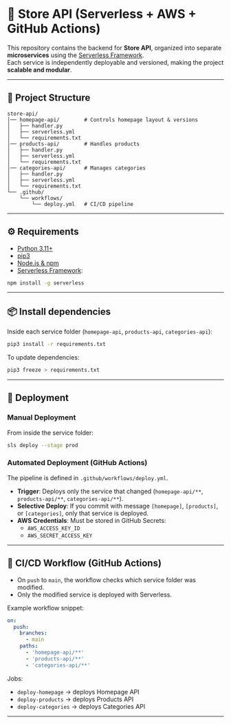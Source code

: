 # 🏬 Store API (Serverless + AWS + GitHub Actions)

This repository contains the backend for **Store API**, organized into separate **microservices** using the [Serverless Framework](https://www.serverless.com/).  
Each service is independently deployable and versioned, making the project **scalable and modular**.

---

## 📂 Project Structure

```
store-api/
│── homepage-api/        # Controls homepage layout & versions
│   ├── handler.py
│   ├── serverless.yml
│   └── requirements.txt
│── products-api/        # Handles products
│   ├── handler.py
│   ├── serverless.yml
│   └── requirements.txt
│── categories-api/      # Manages categories
│   ├── handler.py
│   ├── serverless.yml
│   └── requirements.txt
└── .github/
    └── workflows/
        └── deploy.yml   # CI/CD pipeline
```

---

## ⚙️ Requirements

- [Python 3.11+](https://www.python.org/downloads/)
- [pip3](https://pip.pypa.io/en/stable/installation/)
- [Node.js & npm](https://nodejs.org/en/)
- [Serverless Framework](https://www.serverless.com/framework/docs/getting-started/):

```bash
npm install -g serverless
```

---

## 📦 Install dependencies

Inside each service folder (`homepage-api`, `products-api`, `categories-api`):

```bash
pip3 install -r requirements.txt
```

To update dependencies:

```bash
pip3 freeze > requirements.txt
```

---

## 🚀 Deployment

### Manual Deployment
From inside the service folder:

```bash
sls deploy --stage prod
```

### Automated Deployment (GitHub Actions)

The pipeline is defined in `.github/workflows/deploy.yml`.

- **Trigger**: Deploys only the service that changed (`homepage-api/**`, `products-api/**`, `categories-api/**`).
- **Selective Deploy**: If you commit with message `[homepage]`, `[products]`, or `[categories]`, only that service is deployed.
- **AWS Credentials**: Must be stored in GitHub Secrets:
  - `AWS_ACCESS_KEY_ID`
  - `AWS_SECRET_ACCESS_KEY`

---

## 🔄 CI/CD Workflow (GitHub Actions)

- On `push` to `main`, the workflow checks which service folder was modified.
- Only the modified service is deployed with Serverless.

Example workflow snippet:

```yaml
on:
  push:
    branches:
      - main
    paths:
      - 'homepage-api/**'
      - 'products-api/**'
      - 'categories-api/**'
```

Jobs:
- `deploy-homepage` → deploys Homepage API  
- `deploy-products` → deploys Products API  
- `deploy-categories` → deploys Categories API  

---